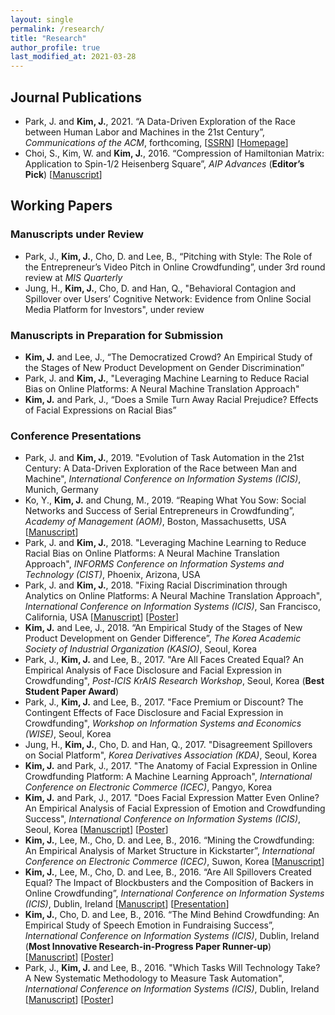 ```yaml
---
layout: single
permalink: /research/
title: "Research"
author_profile: true
last_modified_at: 2021-03-28
---
```

## Journal Publications
- Park, J. and **Kim, J.**, 2021. “A Data-Driven Exploration of the Race between Human Labor and Machines in the 21st Century”, *Communications of the ACM*, forthcoming, [[SSRN](https://papers.ssrn.com/sol3/papers.cfm?abstract_id=3924789)] [[Homepage](http://www.jobautomationindex.com/)]
- Choi, S., Kim, W. and **Kim, J.**, 2016. “Compression of Hamiltonian Matrix: Application to Spin-1/2 Heisenberg Square”, *AIP Advances* (**Editor’s Pick**) [[Manuscript](https://aip.scitation.org/doi/pdf/10.1063/1.4963834?class=pdf)]

## Working Papers
### Manuscripts under Review
- Park, J., **Kim, J.**, Cho, D. and Lee, B., “Pitching with Style: The Role of the Entrepreneur’s Video Pitch in Online Crowdfunding”, under 3rd round review at *MIS Quarterly*
- Jung, H., **Kim, J.**, Cho, D. and Han, Q., "Behavioral Contagion and Spillover over Users’ Cognitive Network: Evidence from Online Social Media Platform for Investors", under review

### Manuscripts in Preparation for Submission
- **Kim, J.** and Lee, J., “The Democratized Crowd? An Empirical Study of the Stages of New Product Development on Gender Discrimination”
- Park, J. and **Kim, J.**, "Leveraging Machine Learning to Reduce Racial Bias on Online Platforms: A Neural Machine Translation Approach"
- **Kim, J.** and Park, J., “Does a Smile Turn Away Racial Prejudice? Effects of Facial Expressions on Racial Bias”

### Conference Presentations
- Park, J. and **Kim, J.**, 2019. "Evolution of Task Automation in the 21st Century: A Data-Driven Exploration of the Race between Man and Machine", *International Conference on Information Systems (ICIS)*, Munich, Germany
- Ko, Y., **Kim, J.** and Chung, M., 2019. “Reaping What You Sow: Social Networks and Success of Serial Entrepreneurs in Crowdfunding”, *Academy of Management (AOM)*, Boston, Massachusetts, USA [[Manuscript](https://journals.aom.org/doi/abs/10.5465/AMBPP.2019.18931abstract)]
- Park, J. and **Kim, J.**, 2018. "Leveraging Machine Learning to Reduce Racial Bias on Online Platforms: A Neural Machine Translation Approach", *INFORMS Conference on Information Systems and Technology (CIST)*, Phoenix, Arizona, USA
- Park, J. and **Kim, J.**, 2018. "Fixing Racial Discrimination through Analytics on Online Platforms: A Neural Machine Translation Approach", *International Conference on Information Systems (ICIS)*, San Francisco, California, USA [[Manuscript](https://aisel.aisnet.org/cgi/viewcontent.cgi?article=1256&context=icis2018)] [[Poster](https://drive.google.com/open?id=1hKQbIkO8II30NEIsZD_a2O-scyCUop_X)]
- **Kim, J.** and Lee, J., 2018. “An Empirical Study of the Stages of New Product Development on Gender Difference”, *The Korea Academic Society of Industrial Organization (KASIO)*, Seoul, Korea
- Park, J., **Kim, J.** and Lee, B., 2017. "Are All Faces Created Equal? An Empirical Analysis of Face Disclosure and Facial Expression in Crowdfunding", *Post-ICIS KrAIS Research Workshop*, Seoul, Korea (**Best Student Paper Award**)
- Park, J., **Kim, J.** and Lee, B., 2017. "Face Premium or Discount? The Contingent Effects of Face Disclosure and Facial Expression in Crowdfunding", *Workshop on Information Systems and Economics (WISE)*, Seoul, Korea
- Jung, H., **Kim, J.**, Cho, D. and Han, Q., 2017. "Disagreement Spillovers on Social Platform", *Korea Derivatives Association (KDA)*, Seoul, Korea
- **Kim, J.** and Park, J., 2017. "The Anatomy of Facial Expression in Online Crowdfunding Platform: A Machine Learning Approach", *International Conference on Electronic Commerce (ICEC)*, Pangyo, Korea
- **Kim, J.** and Park, J., 2017. "Does Facial Expression Matter Even Online? An Empirical Analysis of Facial Expression of Emotion and Crowdfunding Success", *International Conference on Information Systems (ICIS)*, Seoul, Korea [[Manuscript](http://bit.ly/2uznOAR)] [[Poster](http://bit.ly/2O1fz8J)]
- **Kim, J.**, Lee, M., Cho, D. and Lee, B., 2016. “Mining the Crowdfunding: An Empirical Analysis of Market Structure in Kickstarter”, *International Conference on Electronic Commerce (ICEC)*, Suwon, Korea [[Manuscript](http://bit.ly/2JAE49E)]
- **Kim, J.**, Lee, M., Cho, D. and Lee, B., 2016. “Are All Spillovers Created Equal? The Impact of Blockbusters and the Composition of Backers in Online Crowdfunding”, *International Conference on Information Systems (ICIS)*, Dublin, Ireland [[Manuscript](http://bit.ly/2L5x3TI)] [[Presentation](http://bit.ly/2LrBJ2p)]
- **Kim, J.**, Cho, D. and Lee, B., 2016. “The Mind Behind Crowdfunding: An Empirical Study of Speech Emotion in Fundraising Success”, *International Conference on Information Systems (ICIS)*, Dublin, Ireland (**Most Innovative Research-in-Progress Paper Runner-up**) [[Manuscript](http://bit.ly/2JBcDw7)] [[Poster](http://bit.ly/2uMtwyH)]
- Park, J., **Kim, J.** and Lee, B., 2016. "Which Tasks Will Technology Take? A New Systematic Methodology to Measure Task Automation", *International Conference on Information Systems (ICIS)*, Dublin, Ireland [[Manuscript](http://bit.ly/2uNnTQT)] [[Poster](http://bit.ly/2NtXj6S)]